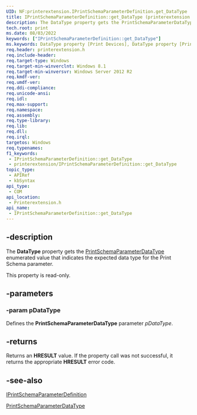 ```yaml
---
UID: NF:printerextension.IPrintSchemaParameterDefinition.get_DataType
title: IPrintSchemaParameterDefinition::get_DataType (printerextension.h)
description: The DataType property gets the PrintSchemaParameterDataType enumerated value that indicates the expected data type for the Print Schema parameter.
tech.root: print
ms.date: 08/03/2022
keywords: ["IPrintSchemaParameterDefinition::get_DataType"]
ms.keywords: DataType property [Print Devices], DataType property [Print Devices],IPrintSchemaParameterDefinition interface, IPrintSchemaParameterDefinition interface [Print Devices],DataType property, IPrintSchemaParameterDefinition.DataType, IPrintSchemaParameterDefinition.get_DataType, IPrintSchemaParameterDefinition::DataType, IPrintSchemaParameterDefinition::get_DataType, get_DataType, print._iprintschemaparameterdefinition_datatype, printerextension/IPrintSchemaParameterDefinition::DataType, printerextension/IPrintSchemaParameterDefinition::get_DataType
req.header: printerextension.h
req.include-header: 
req.target-type: Windows
req.target-min-winverclnt: Windows 8.1
req.target-min-winversvr: Windows Server 2012 R2
req.kmdf-ver: 
req.umdf-ver: 
req.ddi-compliance: 
req.unicode-ansi: 
req.idl: 
req.max-support: 
req.namespace: 
req.assembly: 
req.type-library: 
req.lib: 
req.dll: 
req.irql: 
targetos: Windows
req.typenames: 
f1_keywords:
 - IPrintSchemaParameterDefinition::get_DataType
 - printerextension/IPrintSchemaParameterDefinition::get_DataType
topic_type:
 - APIRef
 - kbSyntax
api_type:
 - COM
api_location:
 - Printerextension.h
api_name:
 - IPrintSchemaParameterDefinition::get_DataType
---
```


## -description

The **DataType** property gets the [PrintSchemaParameterDataType](./ne-printerextension-tagprintschemaparameterdatatype.md) enumerated value that indicates the expected data type for the Print Schema parameter.

This property is read-only.

## -parameters

### -param pDataType

Defines the **PrintSchemaParameterDataType** parameter *pDataType*.

## -returns

Returns an **HRESULT** value. If the property call was not successful, it returns the appropriate **HRESULT** error code.

## -see-also

[IPrintSchemaParameterDefinition](./nn-printerextension-iprintschemaparameterdefinition.md)

[PrintSchemaParameterDataType](./ne-printerextension-tagprintschemaparameterdatatype.md)